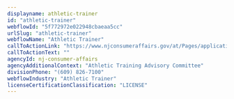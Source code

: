 ```yaml
---
displayname: athletic-trainer
id: "athletic-trainer"
webflowId: "5f772972e022948cbaeaa5cc"
urlSlug: "athletic-trainer"
webflowName: "Athletic Trainer"
callToActionLink: "https://www.njconsumeraffairs.gov/at/Pages/applications.aspx"
callToActionText: ""
agencyId: nj-consumer-affairs
agencyAdditionalContext: "Athletic Training Advisory Committee"
divisionPhone: "(609) 826-7100"
webflowIndustry: "Athletic Trainer"
licenseCertificationClassification: "LICENSE"
---
```


